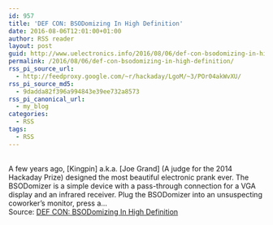 ```yaml
---
id: 957
title: 'DEF CON: BSODomizing In High Definition'
date: 2016-08-06T12:01:00+01:00
author: RSS reader
layout: post
guid: http://www.uelectronics.info/2016/08/06/def-con-bsodomizing-in-high-definition/
permalink: /2016/08/06/def-con-bsodomizing-in-high-definition/
rss_pi_source_url:
  - http://feedproxy.google.com/~r/hackaday/LgoM/~3/POr04akWvXU/
rss_pi_source_md5:
  - 9dadda82f396a994843e39ee732a8573
rss_pi_canonical_url:
  - my_blog
categories:
  - RSS
tags:
  - RSS
---
```

&#013;  
A few years ago, \[Kingpin] a.k.a. [Joe Grand\] (A judge for the 2014 Hackaday Prize) designed the most beautiful electronic prank ever. The BSODomizer is a simple device with a pass-through connection for a VGA display and an infrared receiver. Plug the BSODomizer into an unsuspecting coworker’s monitor, press a…&#013;  
Source: <a href="http://feedproxy.google.com/~r/hackaday/LgoM/~3/POr04akWvXU/" target="_blank">DEF CON: BSODomizing In High Definition</a>